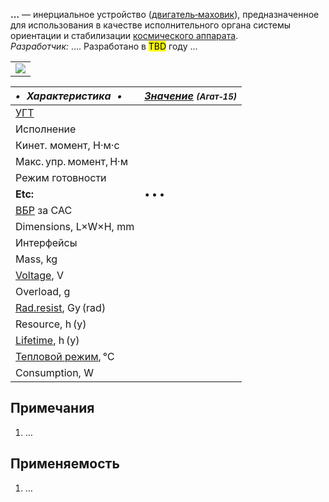 **…** — инерциальное устройство ([двигатель‑маховик](iu.md)), предназначенное для использования в качестве исполнительного органа системы ориентации и стабилизации [космического аппарата](sc.md).  
*Разработчик:* …. Разработано в <mark>TBD</mark> году …

||
|:--|
| [![](f/iu//_pic1_thumb.jpg)](f/iu//_pic1.jpg)  |

<small>

|*•    Характеристика    •*|*[Значение](si.md) <small>(Агат‑15)</small>*|
|:--|:--|
|[УГТ](trl.md)|   |
|Исполнение|   |
|Кинет. момент, Н·м·с|   |
|Макс. упр. момент, Н·м|   |
|Режим готовности|   |
|**Etc:**|• • •|
|[ВБР](rams.md) за САС|   |
|Dimensions, L×W×H, mm|   |
|Интерфейсы|   |
|Mass, kg|   |
|[Voltage](voltage.md), V|   |
|Overload, g|   |
|[Rad.resist](ion_rad.md), Gy (rad)|   |
|Resource, h (y)|   |
|[Lifetime](lifetime.md), h (y)|   |
|[Тепловой режим](tcs.md), ℃|   |
|Consumption, W|   |

</small>



<p style="page-break-after:always"> </p>

## Примечания
   1. …



## Применяемость
   1. …